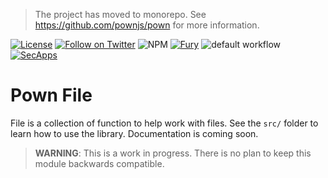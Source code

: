 > The project has moved to monorepo. See https://github.com/pownjs/pown for more information.

[![License](https://img.shields.io/badge/license-MIT-_red.svg)](https://opensource.org/licenses/MIT)
[![Follow on Twitter](https://img.shields.io/twitter/follow/pownjs.svg?logo=twitter)](https://twitter.com/pownjs)
![NPM](https://img.shields.io/npm/v/@pown/file.svg)
[![Fury](https://img.shields.io/badge/version-2x%20Fury-red.svg)](https://github.com/pownjs/lobby)
![default workflow](https://github.com/pownjs/git/actions/workflows/default.yaml/badge.svg)
[![SecApps](https://img.shields.io/badge/credits-SecApps-black.svg)](https://secapps.com)

# Pown File

File is a collection of function to help work with files. See the `src/` folder to learn how to use the library. Documentation is coming soon.

> **WARNING**: This is a work in progress. There is no plan to keep this module backwards compatible.
